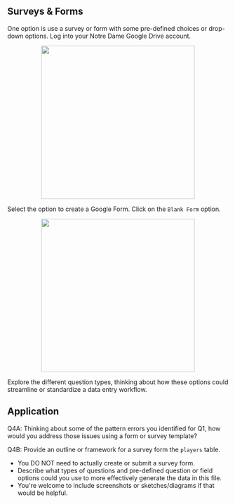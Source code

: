 ## Surveys & Forms

One option is use a survey or form with some pre-defined choices or drop-down options. Log into your Notre Dame Google Drive account.

<p align="center"><img src="https://github.com/kwaldenphd/elements-of-computing/blob/main/book/images/ch6/fig38.jpg?raw=true" width="350"></p>

Select the option to create a Google Form. Click on the `Blank Form` option.

<p align="center"><img src="https://github.com/kwaldenphd/elements-of-computing/blob/main/book/images/ch6/fig39.jpg?raw=true" width="350"></p>

Explore the different question types, thinking about how these options could streamline or standardize a data entry workflow.

## Application

Q4A: Thinking about some of the pattern errors you identified for Q1, how would you address those issues using a form or survey template?

Q4B: Provide an outline or framework for a survey form the `players` table. 
- You DO NOT need to actually create or submit a survey form. 
- Describe what types of questions and pre-defined question or field options could you use to more effectively generate the data in this file. 
- You're welcome to include screenshots or sketches/diagrams if that would be helpful.